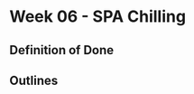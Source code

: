 Week 06 - SPA Chilling
=======================

Definition of Done
-------------------



Outlines
---------
